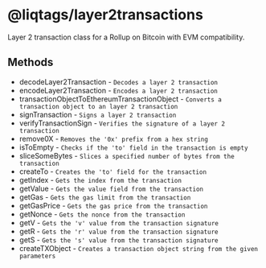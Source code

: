 # @liqtags/layer2transactions

Layer 2 transaction class for a Rollup on Bitcoin with EVM compatibility.  

## Methods

- decodeLayer2Transaction - ```Decodes a layer 2 transaction```
- encodeLayer2Transaction - ```Encodes a layer 2 transaction```
- transactionObjectToEthereumTransactionObject - ```Converts a transaction object to an layer 2 transaction```
- signTransaction - ```Signs a layer 2 transaction```
- verifyTransactionSign - ```Verifies the signature of a layer 2 transaction```
- remove0X - ```Removes the '0x' prefix from a hex string```
- isToEmpty - ```Checks if the 'to' field in the transaction is empty```
- sliceSomeBytes - ```Slices a specified number of bytes from the transaction```
- createTo - ```Creates the 'to' field for the transaction```
- getIndex - ```Gets the index from the transaction```
- getValue - ```Gets the value field from the transaction```
- getGas - ```Gets the gas limit from the transaction```
- getGasPrice - ```Gets the gas price from the transaction```
- getNonce - ```Gets the nonce from the transaction```
- getV - ```Gets the 'v' value from the transaction signature```
- getR - ```Gets the 'r' value from the transaction signature```
- getS - ```Gets the 's' value from the transaction signature```
- createTXObject - ```Creates a transaction object string from the given parameters```